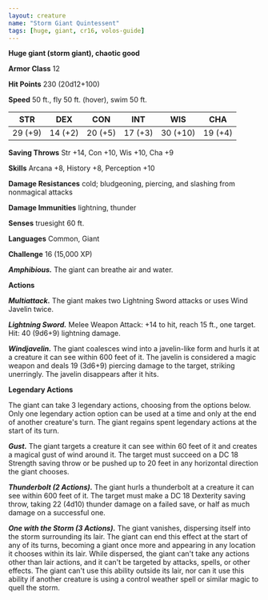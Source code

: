 ```yaml
---
layout: creature
name: "Storm Giant Quintessent"
tags: [huge, giant, cr16, volos-guide]
---
```


**Huge giant (storm giant), chaotic good**

**Armor Class** 12

**Hit Points** 230 (20d12+100)

**Speed** 50 ft., fly 50 ft. (hover), swim 50 ft.

|   STR   |   DEX   |   CON   |   INT   |   WIS   |   CHA   |
|:-----:|:-----:|:-----:|:-----:|:-----:|:-----:|
| 29 (+9) | 14 (+2) | 20 (+5) | 17 (+3) | 30 (+10) | 19 (+4) |

**Saving Throws** Str +14, Con +10, Wis +10, Cha +9

**Skills** Arcana +8, History +8, Perception +10

**Damage Resistances** cold; bludgeoning, piercing, and slashing from nonmagical attacks

**Damage Immunities** lightning, thunder

**Senses** truesight 60 ft.

**Languages** Common, Giant

**Challenge** 16 (15,000 XP)

***Amphibious.*** The giant can breathe air and water.

**Actions**

***Multiattack.*** The giant makes two Lightning Sword attacks or uses Wind Javelin twice.

***Lightning Sword.*** Melee Weapon Attack: +14 to hit, reach 15 ft., one target. Hit: 40 (9d6+9) lightning damage.

***Windjavelin.*** The giant coalesces wind into a javeIin-like form and hurls it at a creature it can see within 600 feet of it. The javelin is considered a magic weapon and deals 19 (3d6+9) piercing damage to the target, striking unerringly. The javelin disappears after it hits.

**Legendary Actions**

The giant can take 3 legendary actions, choosing from the options below. Only one legendary action option can be used at a time and only at the end of another creature's turn. The giant regains spent legendary actions at the start of its turn.

***Gust.*** The giant targets a creature it can see within 60 feet of it and creates a magical gust of wind around it. The target must succeed on a DC 18 Strength saving throw or be pushed up to 20 feet in any horizontal direction the giant chooses.

***Thunderbolt (2 Actions).*** The giant hurls a thunderbolt at a creature it can see within 600 feet of it. The target must make a DC 18 Dexterity saving throw, taking 22 (4d10) thunder damage on a failed save, or half as much damage on a successful one.

***One with the Storm (3 Actions).*** The giant vanishes, dispersing itself into the storm surrounding its lair. The giant can end this effect at the start of any of its turns, becoming a giant once more and appearing in any location it chooses within its lair. While dispersed, the giant can't take any actions other than lair actions, and it can't be targeted by attacks, spells, or other effects. The giant can't use this ability outside its lair, nor can it use this ability if another creature is using a control weather spell or similar magic to quell the storm.

